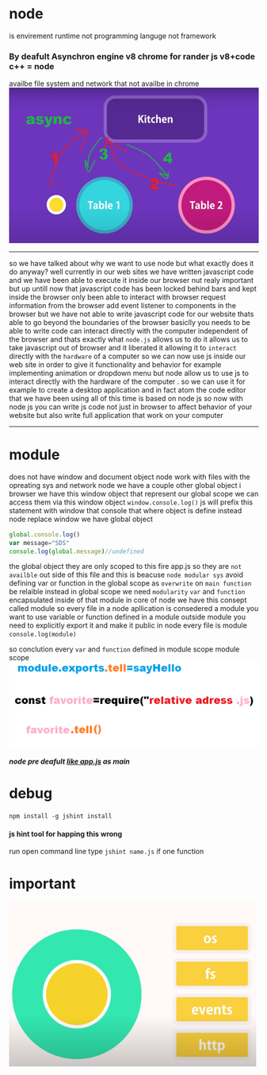 # node

is envirement runtime      not  programming languge  not  framework
### By deafult Asynchron   engine v8  chrome for rander js  v8+code c++ = node    
availbe file system and network   that not availbe in chrome
![async](https://raw.githubusercontent.com/wer340/javaScript/main/node/images/async_resturant.png)

---
so we have talked about why we want to use node 
but what exactly does it do anyway?
well currently in our web sites we have written javascript code and we have
been able to execute it inside our browser nut realy important
but up untill now that javascript code has been locked behind
bars and kept inside the browser only been able to interact with browser 
request information from the browser add event listener to components in
the browser but we have not able to write javascript code for our website
thats able to go beyond the boundaries of the browser
basiclly you needs to be able to write code can interact directly with the 
computer independent of the browser and thats exactly what `node.js` allows us to
do it allows us to take javascript out of browser and it liberated it
allowing it to `interact` directly with the `hardware` of a computer
so we can now use js inside our web site in order to give it functionality and 
behavior 
for example implementing animation or dropdown menu
but node allow us to use js to interact directly with the hardware of 
the computer . so we can use it for example to create a desktop application
and in fact atom the code editor that we have been using all of this time 
is based on node js 
so now with node js you can write js code not just in browser to affect behavior
of your website but also write full application that work on your computer

---
# module
does not have window  and document object 
node work  with files with the opreating sys and network 
node we have a couple other global object 
i browser we have this window object that represent our global scope 
we can access them via this window object  `window.console.log()`
js will prefix this statement with window that console that where object is define
instead node replace window  we have global object
```js
global.console.log()
var message="SDS"
console.log(global.message)//undefined
```
the global object they are only scoped to this fire app.js  so they are `not 
availble` out side of this file and this is beacuse `node modular sys`
avoid defining var or function  in the global scope as `overwrite` on `main function` be relaible
instead in global scope we need `modularity`
`var` and `function` encapsulated inside of that module
in core of node we have this consept called module so every file in a node 
apllication is consedered a module
you want to use variable or function defined in a module outside module
you need to explicitly export it and make it public
in node every file is module  `console.log(module)`

so conclution  every `var` and `function`  defined in module scope
module scope
![module](https://raw.githubusercontent.com/wer340/javaScript/main/node/images/moduleer.png)
##### node pre deafult [like app.js](https://stackoverflow.com/questions/36002413/conventions-for-app-js-index-js-and-server-js-in-node-js) as main 
# debug 
`npm install -g jshint install`
#### js hint tool  for happing this wrong
run  open command line  type  `jshint name.js`
if one function 

# important
![modul](https://raw.githubusercontent.com/wer340/javaScript/main/node/images/modula.png)
